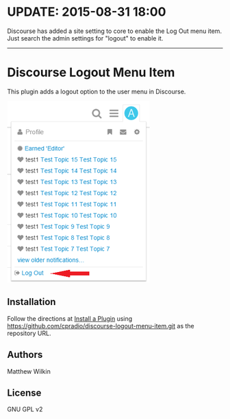 # UPDATE: 2015-08-31 18:00
Discourse has added a site setting to core to enable the Log Out menu item. Just search the admin settings for "logout" to enable it.

-----------

# Discourse Logout Menu Item

This plugin adds a logout option to the user menu in Discourse.

![](https://raw.githubusercontent.com/cpradio/discourse-logout-menu-item/master/screenshot.png)

## Installation

Follow the directions at [Install a Plugin](https://meta.discourse.org/t/install-a-plugin/19157) using https://github.com/cpradio/discourse-logout-menu-item.git as the repository URL.

## Authors

Matthew Wilkin

## License

GNU GPL v2
